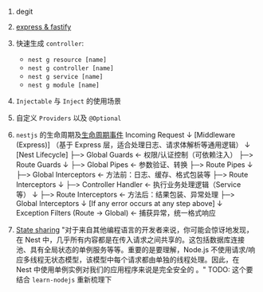 1. degit
2. [express & fastify](https://docs.nestjs.com/first-steps#platform)
3. 快速生成 `controller`: 
   - `nest g resource [name]`
   - `nest g controller [name]`
   - `nest g service [name]`
   - `nest g module [name]`
4. `Injectable` 与 `Inject` 的使用场景
5. 自定义 `Providers` 以及 `@Optional`
6. `nestjs` 的生命周期及[生命周期事件](https://docs.nestjs.com/fundamentals/lifecycle-events)
    Incoming Request
      ↓
    [Middleware (Express)]
      （基于 Express 层，适合处理日志、请求体解析等通用逻辑）
          ↓
    [Nest Lifecycle]
      ├─> Global Guards          ← 权限/认证控制（可依赖注入）
      ├─> Route Guards
          ↓
      ├─> Global Pipes           ← 参数验证、转换
      ├─> Route Pipes
          ↓
      ├─> Global Interceptors    ← 方法前：日志、缓存、格式包装等
      ├─> Route Interceptors
          ↓
      ├─> Controller Handler     ← 执行业务处理逻辑（Service 等）
          ↓
      ├─> Route Interceptors     ← 方法后：结果包装、异常处理
      ├─> Global Interceptors
          ↓
    [If any error occurs at any step above]
          ↓
    Exception Filters (Route → Global) ← 捕获异常，统一格式响应


7. [State sharing](https://docs.nestjs.com/controllers#state-sharing) 
   "对于来自其他编程语言的开发者来说，你可能会惊讶地发现，在 Nest 中，几乎所有内容都是在传入请求之间共享的。这包括数据库连接池、具有全局状态的单例服务等等。重要的是要理解，Node.js 不使用请求/响应多线程无状态模型，该模型中每个请求都由单独的线程处理。因此，在 Nest 中使用单例实例对我们的应用程序来说是完全安全的 。"
   TODO: 这个要结合 `learn-nodejs` 重新梳理下